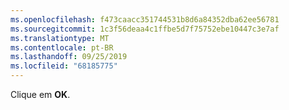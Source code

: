 ```yaml
---
ms.openlocfilehash: f473caacc351744531b8d6a84352dba62ee56781
ms.sourcegitcommit: 1c3f56deaa4c1ffbe5d7f75752ebe10447c3e7af
ms.translationtype: MT
ms.contentlocale: pt-BR
ms.lasthandoff: 09/25/2019
ms.locfileid: "68185775"
---
```

Clique em **OK**.
